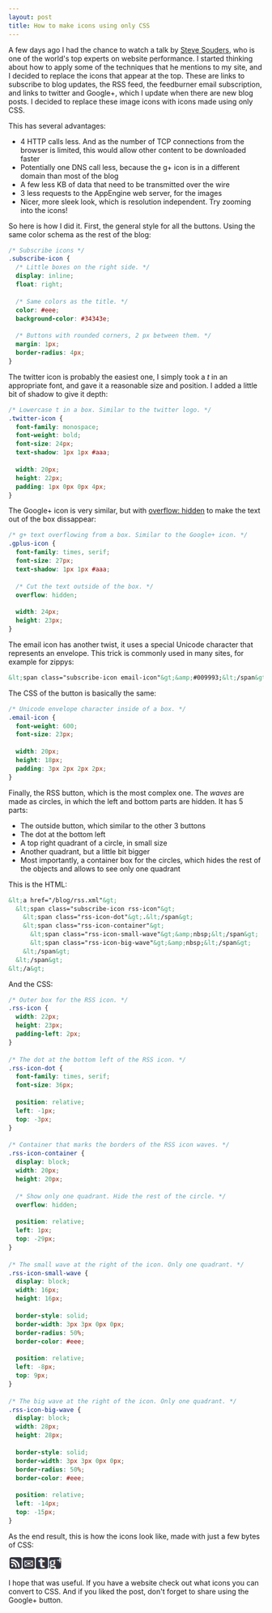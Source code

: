```yaml
---
layout: post
title: How to make icons using only CSS
---
```


<p>
A few days ago I had the chance to watch a talk by
<a href="http://stevesouders.com/">Steve Souders</a>, who is one of the world's
top experts on website performance. I started thinking about how to apply
some of the techniques that he mentions to my site, and I decided to replace
the icons that appear at the top. These are links to subscribe to blog updates,
the RSS feed, the feedburner email subscription, and links to twitter
and Google+, which I update when there are new blog posts. I decided to replace
these image icons with icons made using only CSS.
</p>


<p>
This has several advantages:
</p>

<ul>
  <li>4 HTTP calls less. And as the number of TCP connections from the browser
    is limited, this would allow other content to be downloaded faster
  <li>Potentially one DNS call less, because the g+ icon is in a different
    domain than most of the blog
  <li>A few less KB of data that need to be transmitted over the wire
  <li>3 less requests to the AppEngine web server, for the images
  <li>Nicer, more sleek look, which is resolution independent. Try zooming
    into the icons!
</ul>

<p>
So here is how I did it. First, the general style for all the buttons. Using
the same color schema as the rest of the blog:
</p>

``` css
/* Subscribe icons */
.subscribe-icon {
  /* Little boxes on the right side. */
  display: inline;
  float: right;

  /* Same colors as the title. */
  color: #eee;
  background-color: #34343e;

  /* Buttons with rounded corners, 2 px between them. */
  margin: 1px;
  border-radius: 4px;
}
```

<p>
The twitter icon is probably the easiest one, I simply took a <em>t</em> in an
appropriate font, and gave it a reasonable size and position. I added
a little bit of shadow to give it depth:
</p>

``` css
/* Lowercase t in a box. Similar to the twitter logo. */
.twitter-icon {
  font-family: monospace;
  font-weight: bold;
  font-size: 24px;
  text-shadow: 1px 1px #aaa;

  width: 20px;
  height: 22px;
  padding: 1px 0px 0px 4px;
}
```

<p>
The Google+ icon is very similar, but with
<a href="http://www.w3schools.com/cssref/pr_pos_overflow.asp">
  overflow: hidden</a> to make the text out of the box dissappear:
</p>

``` css
/* g+ text overflowing from a box. Similar to the Google+ icon. */
.gplus-icon {
  font-family: times, serif;
  font-size: 27px;
  text-shadow: 1px 1px #aaa;

  /* Cut the text outside of the box. */
  overflow: hidden;

  width: 24px;
  height: 23px;
}
```

<p>
The email icon has another twist, it uses a special Unicode character that
represents an envelope. This trick is commonly used in many sites, for example
for zippys:
</p>

``` html
&lt;span class="subscribe-icon email-icon"&gt;&amp;#009993;&lt;/span&gt;
```

<p>
The CSS of the button is basically the same:
</p>

``` css
/* Unicode envelope character inside of a box. */
.email-icon {
  font-weight: 600;
  font-size: 23px;

  width: 20px;
  height: 18px;
  padding: 3px 2px 2px 2px;
}
```

<p>
Finally, the RSS button, which is the most complex one. The <em>waves</em> are
made as circles, in which the left and bottom parts are hidden. It has 5 parts:
</p>

<ul>
  <li>The outside button, which similar to the other 3 buttons
  <li>The dot at the bottom left
  <li>A top right quadrant of a circle, in small size
  <li>Another quadrant, but a little bit bigger
  <li>Most importantly, a container box for the circles, which hides the rest
    of the objects and allows to see only one quadrant
</ul>

<p>
This is the HTML:
</p>

``` html
&lt;a href="/blog/rss.xml"&gt;
  &lt;span class="subscribe-icon rss-icon"&gt;
    &lt;span class="rss-icon-dot"&gt;.&lt;/span&gt;
    &lt;span class="rss-icon-container"&gt;
      &lt;span class="rss-icon-small-wave"&gt;&amp;nbsp;&lt;/span&gt;
      &lt;span class="rss-icon-big-wave"&gt;&amp;nbsp;&lt;/span&gt;
    &lt;/span&gt;
  &lt;/span&gt;
&lt;/a&gt;
```

<p>
And the CSS:
</p>

``` css
/* Outer box for the RSS icon. */
.rss-icon {
  width: 22px;
  height: 23px;
  padding-left: 2px;
}

/* The dot at the bottom left of the RSS icon. */
.rss-icon-dot {
  font-family: times, serif;
  font-size: 36px;

  position: relative;
  left: -1px;
  top: -3px;
}

/* Container that marks the borders of the RSS icon waves. */
.rss-icon-container {
  display: block;
  width: 20px;
  height: 20px;

  /* Show only one quadrant. Hide the rest of the circle. */
  overflow: hidden;

  position: relative;
  left: 1px;
  top: -29px;
}

/* The small wave at the right of the icon. Only one quadrant. */
.rss-icon-small-wave {
  display: block;
  width: 16px;
  height: 16px;

  border-style: solid;
  border-width: 3px 3px 0px 0px;
  border-radius: 50%;
  border-color: #eee;

  position: relative;
  left: -8px;
  top: 9px;
}

/* The big wave at the right of the icon. Only one quadrant. */
.rss-icon-big-wave {
  display: block;
  width: 28px;
  height: 28px;

  border-style: solid;
  border-width: 3px 3px 0px 0px;
  border-radius: 50%;
  border-color: #eee;

  position: relative;
  left: -14px;
  top: -15px;
}
```

<p>
As the end result, this is how the icons look like, made with just a few
bytes of CSS:
</p>

<img src="/images/css-icons.png"
  alt="Icons made using only CSS">

<p>
I hope that was useful. If you have a website check out what icons you can
convert to CSS. And if you liked the post, don't forget to share using the
Google+ button.
</p>
